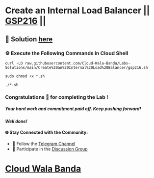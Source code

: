 # Create an Internal Load Balancer || [GSP216](https://www.cloudskillsboost.google/focuses/1250?parent=catalog) ||

## 🔑 Solution [here](https://youtu.be/Ep1zgy8SvOs)

### ⚙️ Execute the Following Commands in Cloud Shell

```
curl -LO raw.githubusercontent.com/Cloud-Wala-Banda/Labs-Solutions/main/Create%20an%20Internal%20Load%20Balancer/gsp216.sh

sudo chmod +x *.sh

./*.sh
```

### Congratulations 🎉 for completing the Lab !

##### *Your hard work and commitment paid off. Keep pushing forward!*

#### *Well done!*

#### 🌐 **Stay Connected with the Community:**  
- 📢 Follow the [Telegram Channel](https://t.me/cloudwalabanda)  
- 💬 Participate in the [Discussion Group](https://t.me/cloudwalabandachats)

# [Cloud Wala Banda](https://www.youtube.com/@cloudwalabanda)
